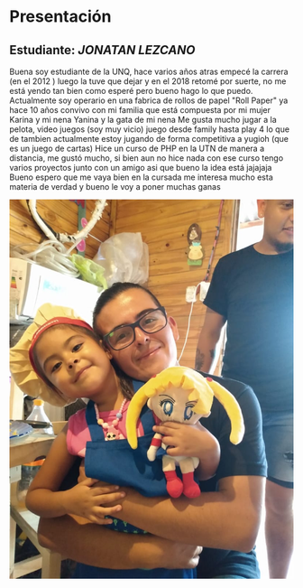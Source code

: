 # Presentación

## Estudiante: _JONATAN LEZCANO_
Buena soy estudiante de la UNQ, hace varios años atras empecé la carrera (en el 2012 ) luego la tuve que dejar y en el 2018 retomé por suerte, no me está yendo tan bien como esperé pero bueno hago lo que puedo.
Actualmente soy operario en una fabrica de rollos de papel "Roll Paper" ya hace 10 años
convivo con mi familia que está compuesta por mi mujer Karina y mi nena Yanina y la gata de mi nena 
Me gusta mucho jugar a la pelota, video juegos (soy muy vicio) juego desde family hasta play 4 lo que de 
tambien actualmente estoy jugando de forma competitiva a yugioh (que es un juego de cartas)
Hice un curso de PHP en la UTN de manera a distancia, me gustó mucho, si bien aun no hice nada con ese curso tengo varios proyectos junto con un amigo asi que bueno la idea está jajajaja
Bueno espero que me vaya bien en la cursada me interesa mucho esta materia de verdad y bueno le voy a poner muchas ganas



![yo](IMG-20200301-WA0015.jpg)


